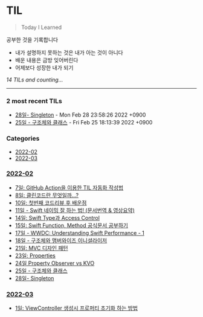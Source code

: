 # TIL
> Today I Learned

공부한 것을 기록합니다
- 내가 설명하지 못하는 것은 내가 아는 것이 아니다
- 배운 내용은 금방 잊어버린다
- 어제보다 성장한 내가 되기


_14 TILs and counting..._

---

### 2 most recent TILs

- [28일- Singleton](2022-02/20220228.md) - Mon Feb 28 23:58:26 2022 +0900
- [25일 - 구조체와 클래스](2022-02/20220225.md) - Fri Feb 25 18:13:39 2022 +0900

### Categories

- [2022-02](#2022-02)
- [2022-03](#2022-03)

### [2022-02](#2022-02)
- [7일: GitHub Action을 이용한 TIL 자동화 작성법](2022-02/20220207.md)
- [8일: 클린코드란 무엇일까...?](2022-02/20220208.md)
- [10일: 첫번째 코드리뷰 후 배운점](2022-02/20220210.md)
- [11일 - Swift 네이밍 잘 하는 법! (문서번역 & 영상요약)](2022-02/20220211.md)
- [14일: Swift Type과 Access Control](2022-02/20220214.md)
- [15일: Swift Function, Method 공식문서 공부하기](2022-02/20220215.md)
- [17일 - WWDC: Understanding Swift Performance - 1](2022-02/20220217.md)
- [18일 - 구조체와 맴버와이즈 이니셜라이저](2022-02/20220218.md)
- [21일: MVC 디자인 패턴](2022-02/20220221.md)
- [23일: Properties](2022-02/20220222.md)
- [24일 Property Observer vs KVO](2022-02/20220224.md)
- [25일 - 구조체와 클래스](2022-02/20220225.md)
- [28일- Singleton](2022-02/20220228.md)

### [2022-03](#2022-03)
- [1일: ViewController 생성시 프로퍼티 초기화 하는 방법](2022-03/20220301.md)

[1]: https://simonwillison.net/2020/Apr/20/self-rewriting-readme/
[2]: https://github.com/jbranchaud/til

